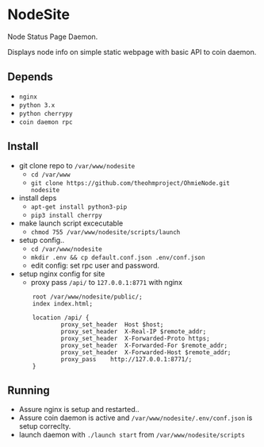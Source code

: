 # NodeSite
Node Status Page Daemon.

Displays node info on simple static webpage with basic API to coin daemon.

## Depends
 - `nginx`
 - `python 3.x`
 - `python cherrypy`
 - `coin daemon rpc`

## Install
 - git clone repo to `/var/www/nodesite`
   - `cd /var/www`
   - `git clone https://github.com/theohmproject/OhmieNode.git nodesite`
 - install deps
   - `apt-get install python3-pip`
   - `pip3 install cherrpy`
 - make launch script excecutable
   - `chmod 755 /var/www/nodesite/scripts/launch`
 - setup config..
   - `cd /var/www/nodesite`
   - `mkdir .env && cp default.conf.json .env/conf.json`
   - edit config: set rpc user and password.
 - setup nginx config for site
   - proxy pass `/api/` to `127.0.0.1:8771` with nginx
 ```
        root /var/www/nodesite/public/;
        index index.html;

        location /api/ {
                proxy_set_header  Host $host;
                proxy_set_header  X-Real-IP $remote_addr;
                proxy_set_header  X-Forwarded-Proto https;
                proxy_set_header  X-Forwarded-For $remote_addr;
                proxy_set_header  X-Forwarded-Host $remote_addr;
                proxy_pass    http://127.0.0.1:8771/;
        }
```

 ## Running
  - Assure nginx is setup and restarted..
  - Assure coin daemon is active and `/var/www/nodesite/.env/conf.json` is setup correclty.
  - launch daemon with `./launch start` from `/var/www/nodesite/scripts`
